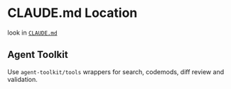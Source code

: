 # CLAUDE.md Location

look in [`CLAUDE.md`](./CLAUDE.md)

## Agent Toolkit

Use `agent-toolkit/tools` wrappers for search, codemods, diff review and validation.
